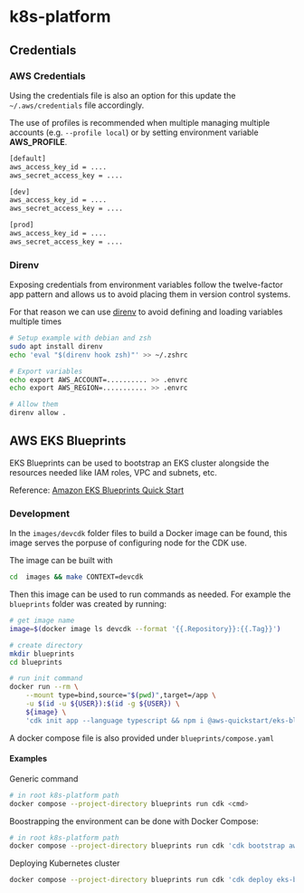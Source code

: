 # k8s-platform

## Credentials

### AWS Credentials
Using the credentials file is also an option for this update the `~/.aws/credentials` file accordingly.

The use of profiles is recommended when multiple managing multiple accounts (e.g. `--profile local`) or by setting environment variable **AWS_PROFILE**.

```sh
[default]
aws_access_key_id = ....
aws_secret_access_key = ....

[dev]
aws_access_key_id = ....
aws_secret_access_key = ....

[prod]
aws_access_key_id = ....
aws_secret_access_key = ....
```

### Direnv
Exposing credentials from environment variables follow the twelve-factor app pattern and allows us to avoid placing them in version control systems.

For that reason we can use [direnv](https://direnv.net/) to avoid defining and loading variables multiple times

```sh
# Setup example with debian and zsh
sudo apt install direnv
echo 'eval "$(direnv hook zsh)"' >> ~/.zshrc

# Export variables
echo export AWS_ACCOUNT=.......... >> .envrc
echo export AWS_REGION=........... >> .envrc

# Allow them
direnv allow .
```

## AWS EKS Blueprints

EKS Blueprints can be used to bootstrap an EKS cluster alongside the resources needed like IAM roles, VPC and subnets, etc.

Reference: [Amazon EKS Blueprints Quick Start](https://aws-quickstart.github.io/cdk-eks-blueprints/getting-started/)

### Development

In the `images/devcdk` folder files to build a Docker image can be found, this image serves the porpuse of configuring node for the CDK use.

The image can be built with

```sh
cd  images && make CONTEXT=devcdk
```

Then this image can be used to run commands as needed. For example the `blueprints` folder was created by running:

```sh
# get image name
image=$(docker image ls devcdk --format '{{.Repository}}:{{.Tag}}')

# create directory
mkdir blueprints
cd blueprints

# run init command
docker run --rm \
    --mount type=bind,source="$(pwd)",target=/app \
    -u $(id -u ${USER}):$(id -g ${USER}) \
    ${image} \
    'cdk init app --language typescript && npm i @aws-quickstart/eks-blueprints'
```

A docker compose file is also provided under `blueprints/compose.yaml`

#### Examples

Generic command

```sh
# in root k8s-platform path
docker compose --project-directory blueprints run cdk <cmd>
```

Boostrapping the environment can be done with Docker Compose:

```sh
# in root k8s-platform path
docker compose --project-directory blueprints run cdk 'cdk bootstrap aws://${AWS_ACCOUNT}/${AWS_REGION}'
```

Deploying Kubernetes cluster

```sh
docker compose --project-directory blueprints run cdk 'cdk deploy eks-blueprint'
```

